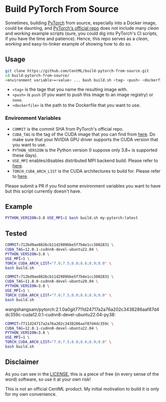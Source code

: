 # Build PyTorch From Source

Sometimes, building [PyTorch](https://github.com/pytorch/pytorch) from source, 
especially into a Docker image, could be daunting, and [PyTorch's official repo](https://github.com/pytorch/pytorch) 
does not include many *clean* and *working* example scripts (sure, you could dig into 
PyTorch's CI scripts, if you have the time and patience). Hence, this repo serves as a 
*clean*, *working* and easy-to-tinker example of showing how to do so.

## Usage

```bash
git clone https://github.com/CentML/build-pytorch-from-source.git
cd build-pytorch-from-source/
<environment variable>=<value> ... bash build.sh <tag> <push> <dockerfile>
```

- `<tag>` is the tage that you name the resulting image with.
- `<push>` is `push` (if you want to push this image to an image registry) or `none`.
- `<dockerfile>` is the path to the Dockerfile that you want to use. 

### Environment Variables

- `COMMIT` is the commit SHA from PyTorch's official repo.
- `CUDA_TAG` is the tag of the CUDA image that you can find from [here](https://hub.docker.com/r/nvidia/cuda).
  Do make sure that your NVIDIA GPU driver supports the CUDA version that you want to
  use.
- `PYTHON_VERSION` is the Python version (I suppose only 3.8+ is supported these days).
- `USE_MPI` enables/disables distributed MPI backend build. Please refer to [here](https://github.com/pytorch/pytorch/blob/master/setup.py).
- `TORCH_CUDA_ARCH_LIST` is the CUDA architectures to build for. Please refer to [here](https://github.com/pytorch/pytorch/blob/master/setup.py).

Please submit a PR if you find some environment variables you want to have but this 
script currently doesn't have.

## Example

```bash
PYTHON_VERSION=3.8 USE_MPI=1 bash build.sh my-pytorch:latest
```

## Tested

```bash
COMMIT=712bd9ae8826cb11d2989bbe5f7b4e1cc3802831 \
CUDA_TAG=12.0.1-cudnn8-devel-ubuntu22.04 \
PYTHON_VERSION=3.8 \
USE_MPI=1 \
TORCH_CUDA_ARCH_LIST="7.0;7.5;8.0;8.6;8.9;9.0" \
bash build.sh
```

```bash
COMMIT=712bd9ae8826cb11d2989bbe5f7b4e1cc3802831 \
CUDA_TAG=11.8.0-cudnn8-devel-ubuntu20.04 \
PYTHON_VERSION=3.8 \
USE_MPI=1 \
TORCH_CUDA_ARCH_LIST="7.0;7.5;8.0;8.6;8.9;9.0" \
bash build.sh
```

wangshangsam/pytorch:2.1.0a0git7711d24717a2a76a202c3438286aaf87d4dc359c-cuda12.0.1-cudnn8-devel-ubuntu22.04-py38:
```bash
COMMIT=7711d24717a2a76a202c3438286aaf87d4dc359c \
CUDA_TAG=12.0.1-cudnn8-devel-ubuntu22.04 \
PYTHON_VERSION=3.8 \
USE_MPI=1 \                                     
TORCH_CUDA_ARCH_LIST="7.0;7.5;8.0;8.6;8.9;9.0" \
bash build.sh
```

## Disclaimer

As you can see in the [LICENSE](LICENSE), this is a piece of free (in every sense of the 
word) software, so use it at your own risk!

This is not an official CentML product. My initial motivation to build it is only for 
my own convenience.
